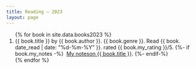 ```yaml
---
title: Reading – 2023
layout: page
---
```


<ol reversed>
{% for book in site.data.books2023 %}
	<li>
		<span class="title">{{ book.title }}</span> by <span class="author">{{ book.author }}</span>.
		<span class="genre">{{ book.genre }}</span>.
		<span class="read">Read {{ book. date_read | date: "%d-%m-%Y" }}.</span>
		<span class="rating">rated {{ book.my_rating }}/5</span>.
		{%- if book.my_notes -%}
		&nbsp;<a href="{{ book.my_notes }}">My notes<span class="sr-only">on {{ book.title }}</span></a>.
		{%- endif-%}
	</li>
{% endfor %}
</ol>